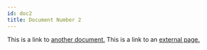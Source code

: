 ```yaml
---
id: doc2
title: Document Number 2
---
```


This is a link to [another document.](./doc3.md) This is a link to an [external page.](http://www.example.com/)
